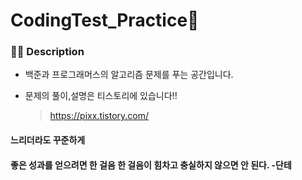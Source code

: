 # CodingTest_Practice👾

### 👩‍💻 Description
- 백준과 프로그래머스의 알고리즘 문제를 푸는 공간입니다.

- 문제의 풀이,설명은 티스토리에 있습니다!!
  > https://pixx.tistory.com/

#### 느리더라도 꾸준하게
#### 좋은 성과를 얻으려면 한 걸음 한 걸음이 힘차고 충실하지 않으면 안 된다. -단테
  
